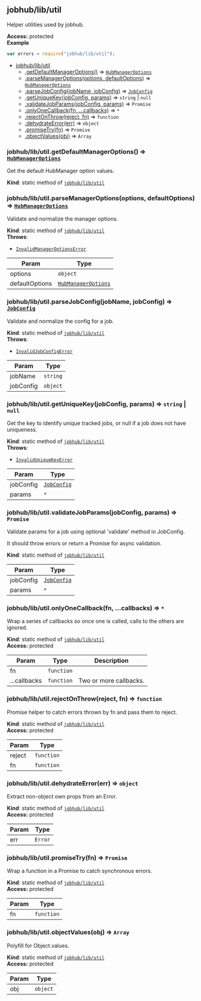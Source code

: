 <a name="module_jobhub/lib/util"></a>

## jobhub/lib/util
Helper utilities used by jobhub.

**Access:** protected  
**Example**  
```javascript
var errors = require("jobhub/lib/util");
```

* [jobhub/lib/util](module_jobhub_lib_util.md#module_jobhub/lib/util)
    * [.getDefaultManagerOptions()](module_jobhub_lib_util.md#module_jobhub/lib/util.getDefaultManagerOptions) ⇒ <code>[HubManagerOptions](HubManagerOptions.md#HubManagerOptions)</code>
    * [.parseManagerOptions(options, defaultOptions)](module_jobhub_lib_util.md#module_jobhub/lib/util.parseManagerOptions) ⇒ <code>[HubManagerOptions](HubManagerOptions.md#HubManagerOptions)</code>
    * [.parseJobConfig(jobName, jobConfig)](module_jobhub_lib_util.md#module_jobhub/lib/util.parseJobConfig) ⇒ <code>[JobConfig](JobConfig.md#JobConfig)</code>
    * [.getUniqueKey(jobConfig, params)](module_jobhub_lib_util.md#module_jobhub/lib/util.getUniqueKey) ⇒ <code>string</code> &#124; <code>null</code>
    * [.validateJobParams(jobConfig, params)](module_jobhub_lib_util.md#module_jobhub/lib/util.validateJobParams) ⇒ <code>Promise</code>
    * [.onlyOneCallback(fn, ...callbacks)](module_jobhub_lib_util.md#module_jobhub/lib/util.onlyOneCallback) ⇒ <code>\*</code>
    * [.rejectOnThrow(reject, fn)](module_jobhub_lib_util.md#module_jobhub/lib/util.rejectOnThrow) ⇒ <code>function</code>
    * [.dehydrateError(err)](module_jobhub_lib_util.md#module_jobhub/lib/util.dehydrateError) ⇒ <code>object</code>
    * [.promiseTry(fn)](module_jobhub_lib_util.md#module_jobhub/lib/util.promiseTry) ⇒ <code>Promise</code>
    * [.objectValues(obj)](module_jobhub_lib_util.md#module_jobhub/lib/util.objectValues) ⇒ <code>Array</code>

<a name="module_jobhub/lib/util.getDefaultManagerOptions"></a>

### jobhub/lib/util.getDefaultManagerOptions() ⇒ <code>[HubManagerOptions](HubManagerOptions.md#HubManagerOptions)</code>
Get the default HubManager option values.

**Kind**: static method of <code>[jobhub/lib/util](module_jobhub_lib_util.md#module_jobhub/lib/util)</code>  
<a name="module_jobhub/lib/util.parseManagerOptions"></a>

### jobhub/lib/util.parseManagerOptions(options, defaultOptions) ⇒ <code>[HubManagerOptions](HubManagerOptions.md#HubManagerOptions)</code>
Validate and normalize the manager options.

**Kind**: static method of <code>[jobhub/lib/util](module_jobhub_lib_util.md#module_jobhub/lib/util)</code>  
**Throws**:

- <code>[InvalidManagerOptionsError](InvalidManagerOptionsError.md#InvalidManagerOptionsError)</code> 


| Param | Type |
| --- | --- |
| options | <code>object</code> | 
| defaultOptions | <code>[HubManagerOptions](HubManagerOptions.md#HubManagerOptions)</code> | 

<a name="module_jobhub/lib/util.parseJobConfig"></a>

### jobhub/lib/util.parseJobConfig(jobName, jobConfig) ⇒ <code>[JobConfig](JobConfig.md#JobConfig)</code>
Validate and normalize the config for a job.

**Kind**: static method of <code>[jobhub/lib/util](module_jobhub_lib_util.md#module_jobhub/lib/util)</code>  
**Throws**:

- <code>[InvalidJobConfigError](InvalidJobConfigError.md#InvalidJobConfigError)</code> 


| Param | Type |
| --- | --- |
| jobName | <code>string</code> | 
| jobConfig | <code>object</code> | 

<a name="module_jobhub/lib/util.getUniqueKey"></a>

### jobhub/lib/util.getUniqueKey(jobConfig, params) ⇒ <code>string</code> &#124; <code>null</code>
Get the key to identify unique tracked jobs, or null if a job does not have uniqueness.

**Kind**: static method of <code>[jobhub/lib/util](module_jobhub_lib_util.md#module_jobhub/lib/util)</code>  
**Throws**:

- <code>[InvalidUniqueKeyError](InvalidUniqueKeyError.md#InvalidUniqueKeyError)</code> 


| Param | Type |
| --- | --- |
| jobConfig | <code>[JobConfig](JobConfig.md#JobConfig)</code> | 
| params | <code>\*</code> | 

<a name="module_jobhub/lib/util.validateJobParams"></a>

### jobhub/lib/util.validateJobParams(jobConfig, params) ⇒ <code>Promise</code>
Validate params for a job using optional 'validate' method in JobConfig.

It should throw errors or return a Promise for async validation.

**Kind**: static method of <code>[jobhub/lib/util](module_jobhub_lib_util.md#module_jobhub/lib/util)</code>  

| Param | Type |
| --- | --- |
| jobConfig | <code>[JobConfig](JobConfig.md#JobConfig)</code> | 
| params | <code>\*</code> | 

<a name="module_jobhub/lib/util.onlyOneCallback"></a>

### jobhub/lib/util.onlyOneCallback(fn, ...callbacks) ⇒ <code>\*</code>
Wrap a series of callbacks so once one is called, calls to the others are ignored.

**Kind**: static method of <code>[jobhub/lib/util](module_jobhub_lib_util.md#module_jobhub/lib/util)</code>  
**Access:** protected  

| Param | Type | Description |
| --- | --- | --- |
| fn | <code>function</code> |  |
| ...callbacks | <code>function</code> | Two or more callbacks. |

<a name="module_jobhub/lib/util.rejectOnThrow"></a>

### jobhub/lib/util.rejectOnThrow(reject, fn) ⇒ <code>function</code>
Promise helper to catch errors thrown by fn and pass them to reject.

**Kind**: static method of <code>[jobhub/lib/util](module_jobhub_lib_util.md#module_jobhub/lib/util)</code>  
**Access:** protected  

| Param | Type |
| --- | --- |
| reject | <code>function</code> | 
| fn | <code>function</code> | 

<a name="module_jobhub/lib/util.dehydrateError"></a>

### jobhub/lib/util.dehydrateError(err) ⇒ <code>object</code>
Extract non-object own props from an Error.

**Kind**: static method of <code>[jobhub/lib/util](module_jobhub_lib_util.md#module_jobhub/lib/util)</code>  
**Access:** protected  

| Param | Type |
| --- | --- |
| err | <code>Error</code> | 

<a name="module_jobhub/lib/util.promiseTry"></a>

### jobhub/lib/util.promiseTry(fn) ⇒ <code>Promise</code>
Wrap a function in a Promise to catch synchronous errors.

**Kind**: static method of <code>[jobhub/lib/util](module_jobhub_lib_util.md#module_jobhub/lib/util)</code>  
**Access:** protected  

| Param | Type |
| --- | --- |
| fn | <code>function</code> | 

<a name="module_jobhub/lib/util.objectValues"></a>

### jobhub/lib/util.objectValues(obj) ⇒ <code>Array</code>
Polyfill for Object.values.

**Kind**: static method of <code>[jobhub/lib/util](module_jobhub_lib_util.md#module_jobhub/lib/util)</code>  
**Access:** protected  

| Param | Type |
| --- | --- |
| obj | <code>object</code> | 


